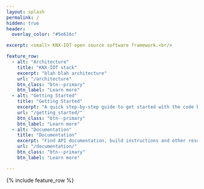 ```yaml
---
layout: splash
permalink: /
hidden: true
header:
  overlay_color: "#5e616c"

excerpt: <small> KNX-IOT open source software framework.<br/>

feature_row:
  - alt: "Architecture"
    title: "KNX-IOT stack"
    excerpt: "blah blah architecture"
    url: "/architecture"
    btn_class: "btn--primary"
    btn_label: "Learn more"      
  - alt: "Getting Started"
    title: "Getting Started"
    excerpt: "A quick step-by-step guide to get started with the code base today!"
    url: "/getting_started/"
    btn_class: "btn--primary"
    btn_label: "Learn more"
  - alt: "Documentation"
    title: "Documentation"
    excerpt: "Find API documentation, build instructions and other resources to aid in developing and contributing to the stack."
    url: "/documentation/"
    btn_class: "btn--primary"
    btn_label: "Learn more"

---
```


{% include feature_row %}
